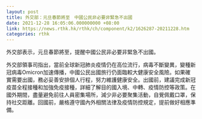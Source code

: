 ```yaml
---
layout: post
title: 外交部：元旦春節將至　中國公民非必要非緊急不出國
date: 2021-12-28 16:05:06.000000000 +08:00
link: https://news.rthk.hk/rthk/ch/component/k2/1626287-20211228.htm
categories: rthk
---
```


外交部表示，元旦春節將至，提醒中國公民非必要非緊急不出國。

外交部領事司指出，當前全球新冠肺炎疫情仍在高位流行，病毒不斷變異，變種新冠病毒Omicron加速傳播，中國公民出國旅行仍面臨較大健康安全風險。如果確實需要出國，務必妥善安排個人行程，努力維護健康安全。出國前，建議完成新冠疫苗全程接種和加強免疫接種，詳細了解目的國入境、中轉、疫情防控等政策。在國外期間，盡量避免前往人員密集場所，減少非必要聚集活動，自覺佩戴口罩，保持社交距離。回國前，嚴格遵守國內外相關法律及疫情防控規定，提前做好相應準備。
